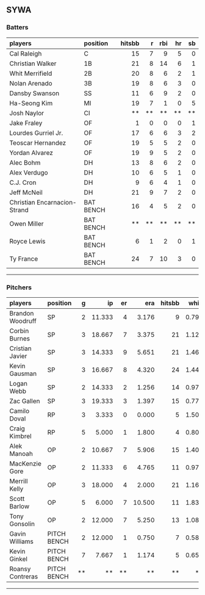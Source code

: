 ## SYWA

### Batters

 
|players                      |position  | hitsbb|  r| rbi| hr| sb| 
|:----------------------------|:---------|------:|--:|---:|--:|--:| 
|Cal Raleigh                  |C         |     15|  7|   9|  5|  0| 
|Christian Walker             |1B        |     21|  8|  14|  6|  1| 
|Whit Merrifield              |2B        |     20|  8|   6|  2|  1| 
|Nolan Arenado                |3B        |     19|  8|   6|  3|  0| 
|Dansby Swanson               |SS        |     11|  6|   9|  2|  0| 
|Ha-Seong Kim                 |MI        |     19|  7|   1|  0|  5| 
|Josh Naylor                  |CI        |     **| **|  **| **| **| 
|Jake Fraley                  |OF        |      1|  0|   0|  0|  1| 
|Lourdes Gurriel Jr.          |OF        |     17|  6|   6|  3|  2| 
|Teoscar Hernandez            |OF        |     19|  5|   5|  2|  0| 
|Yordan Alvarez               |OF        |     19|  9|   5|  2|  0| 
|Alec Bohm                    |DH        |     13|  8|   6|  2|  0| 
|Alex Verdugo                 |DH        |     10|  6|   5|  1|  0| 
|C.J. Cron                    |DH        |      9|  6|   4|  1|  0| 
|Jeff McNeil                  |DH        |     21|  9|   7|  2|  0| 
|Christian Encarnacion-Strand |BAT BENCH |     16|  4|   5|  2|  0| 
|Owen Miller                  |BAT BENCH |     **| **|  **| **| **| 
|Royce Lewis                  |BAT BENCH |      6|  1|   2|  0|  1| 
|Ty France                    |BAT BENCH |     24|  7|  10|  3|  0| 


* * *

### Pitchers

 
|players          |position    |  g|     ip| er|    era| hitsbb|  whip| so|  w| sv| 
|:----------------|:-----------|--:|------:|--:|------:|------:|-----:|--:|--:|--:| 
|Brandon Woodruff |SP          |  2| 11.333|  4|  3.176|      9| 0.794| 14|  1|  0| 
|Corbin Burnes    |SP          |  3| 18.667|  7|  3.375|     21| 1.125| 19|  0|  0| 
|Cristian Javier  |SP          |  3| 14.333|  9|  5.651|     21| 1.465|  9|  1|  0| 
|Kevin Gausman    |SP          |  3| 16.667|  8|  4.320|     24| 1.440| 16|  1|  0| 
|Logan Webb       |SP          |  2| 14.333|  2|  1.256|     14| 0.977| 12|  0|  0| 
|Zac Gallen       |SP          |  3| 19.333|  3|  1.397|     15| 0.776| 19|  2|  0| 
|Camilo Doval     |RP          |  3|  3.333|  0|  0.000|      5| 1.500|  5|  1|  1| 
|Craig Kimbrel    |RP          |  5|  5.000|  1|  1.800|      4| 0.800|  6|  0|  1| 
|Alek Manoah      |OP          |  2| 10.667|  7|  5.906|     15| 1.406| 11|  1|  0| 
|MacKenzie Gore   |OP          |  2| 11.333|  6|  4.765|     11| 0.971| 12|  0|  0| 
|Merrill Kelly    |OP          |  3| 18.000|  4|  2.000|     21| 1.167| 22|  0|  0| 
|Scott Barlow     |OP          |  5|  6.000|  7| 10.500|     11| 1.833|  4|  0|  0| 
|Tony Gonsolin    |OP          |  2| 12.000|  7|  5.250|     13| 1.083|  9|  2|  0| 
|Gavin Williams   |PITCH BENCH |  2| 12.000|  1|  0.750|      7| 0.583| 22|  0|  0| 
|Kevin Ginkel     |PITCH BENCH |  7|  7.667|  1|  1.174|      5| 0.652|  9|  1|  0| 
|Roansy Contreras |PITCH BENCH | **|     **| **|     **|     **|    **| **| **| **| 


* * *


